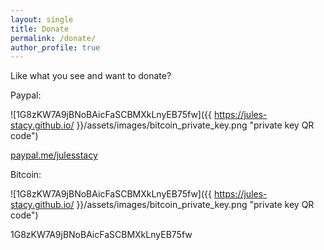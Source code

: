 ```yaml
---
layout: single
title: Donate
permalink: /donate/
author_profile: true
---
```


Like what you see and want to donate? 

Paypal:

![1G8zKW7A9jBNoBAicFaSCBMXkLnyEB75fw]({{ https://jules-stacy.github.io/ }}/assets/images/bitcoin_private_key.png "private key QR code")

[paypal.me/julesstacy](https://www.paypal.com/paypalme/julesstacy)

Bitcoin:

![1G8zKW7A9jBNoBAicFaSCBMXkLnyEB75fw]({{ https://jules-stacy.github.io/ }}/assets/images/bitcoin_private_key.png "private key QR code")

1G8zKW7A9jBNoBAicFaSCBMXkLnyEB75fw
